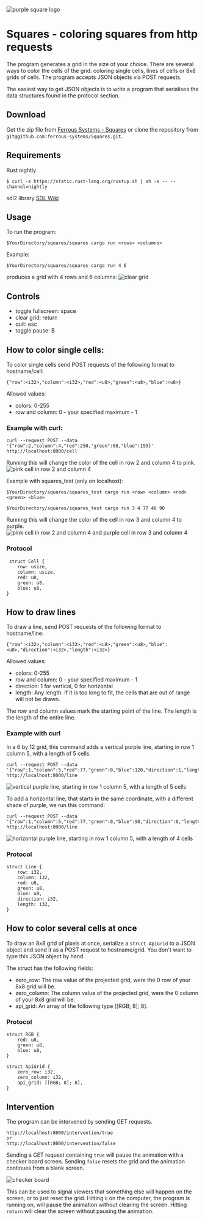 ![purple square logo](https://github.com/ferrous-systems/Squares/blob/master/example%20images/logo.png " ")
# Squares - coloring squares from http requests

The program generates a grid in the size of your choice. There are several ways to color the cells of the grid: coloring single cells, lines of cells or 8x8 grids of cells. The program accepts JSON objects via POST requests. 

The easiest way to get JSON objects is to write a program that serialises the data
structures found in the protocol section.


## Download
  Get the zip file from [Ferrous Systems - Squares](https://github.com/ferrous-systems/Squares/archive/master.zip) or clone the repository from `git@github.com:ferrous-systems/Squares.git`.


## Requirements
  Rust nightly
  ```
  $ curl -s https://static.rust-lang.org/rustup.sh | sh -s -- --channel=nightly
  ```
  sdl2 library
  [SDL Wiki](https://wiki.libsdl.org/Installation)


## Usage
To run the program:
```
$YourDirectory/squares/squares cargo run <rows> <columns>
```
Example:
```
$YourDirectory/squares/squares cargo run 4 6
```
produces a grid with 4 rows and 6 columns:
![clear grid](https://github.com/ferrous-systems/Squares/blob/master/example%20images/5.png " ")


## Controls
- toggle fullscreen: space
- clear grid: return
- quit: esc
- toggle pause: B


## How to color single cells:
To color single cells send POST requests of the following format to hostname/cell:
```
{"row":<i32>,"column":<i32>,"red":<u8>,"green":<u8>,"blue":<u8>}
```
Allowed values:
- colors: 0-255
- row and column: 0 - your specified maximum - 1

### Example with curl:

```
curl --request POST --data '{"row":2,"column":4,"red":250,"green":68,"blue":199}' http://localhost:8000/cell
```

Running this will change the color of the cell in row 2 and column 4 to pink.
![pink cell in row 2 and column 4](https://github.com/ferrous-systems/Squares/blob/master/example%20images/2.png " ")

Example with squares_test (only on localhost):
```
$YourDirectory/squares/squares_test cargo run <row> <column> <red> <green> <blue>
```
```
$YourDirectory/squares/squares_test cargo run 3 4 77 46 90
```

Running this will change the color of the cell in row 3 and column 4 to purple.
![pink cell in row 2 and column 4 and purple cell in row 3 and column 4](https://github.com/ferrous-systems/Squares/blob/master/example%20images/3.png " ")

### Protocol

```
 struct Cell {
    row: usize,
    column: usize,
    red: u8,
    green: u8,
    blue: u8,
}
```


## How to draw lines

To draw a line, send POST requests of the following format to hostname/line:

```
{"row":<i32>,"column":<i32>,"red":<u8>,"green":<u8>,"blue":<u8>,"direction":<i32>,"length":<i32>}
```

Allowed values:
- colors: 0-255
- row and column: 0 - your specified maximum - 1
- direction: 1 for vertical, 0 for horizontal
- length: Any length. If it is too long to fit, the cells that are out of range will not be drawn.

The row and column values mark the starting point of the line. The length is the length of the entire line.

### Example with curl

In a 6 by 12 grid, this command adds a vertical purple line, starting in row 1 column 5, with a length of 5 cells.

```
curl --request POST --data '{"row":1,"column":5,"red":77,"green":0,"blue":120,"direction":1,"length":5}}' http://localhost:8000/line
```
![vertical purple line, starting in row 1 column 5, with a length of 5 cells](https://github.com/ferrous-systems/Squares/blob/add-draw-lines/example%20images/6.png " ")

To add a horizontal line, that starts in the same coordinate, with a different shade of purple, we run this command:

```
curl --request POST --data '{"row":1,"column":5,"red":77,"green":0,"blue":90,"direction":0,"length":4}}' http://localhost:8000/line
```

![horizontal purple line, starting in row 1 column 5, with a length of 4 cells](https://github.com/ferrous-systems/Squares/blob/add-draw-lines/example%20images/7.png " ")

### Protocol

```
struct Line {
    row: i32,
    column: i32,
    red: u8,
    green: u8,
    blue: u8,
    direction: i32,
    length: i32,
}
```


## How to color several cells at once

To draw an 8x8 grid of pixels at once, serialize a `struct ApiGrid` to a JSON object and send it as a POST request to hostname/grid. You don't want to type this JSON object by hand.

The struct has the following fields:

- zero_row: The row value of the projected grid, were the 0 row of your 8x8 grid will be.
- zero_column: The column value of the projected grid, were the 0 column of your 8x8 grid will be.
- api_grid: An array of the following type [[RGB; 8]; 8].

### Protocol

```
struct RGB {
    red: u8,
    green: u8,
    blue: u8,
}

struct ApiGrid {
    zero_row: i32,
    zero_column: i32,
    api_grid: [[RGB; 8]; 8],
}
```

## Intervention
The program can be intervened by sending GET requests.

```
http://localhost:8000/intervention/true
or
http://localhost:8000/intervention/false
```
Sending a GET request containing `true` will pause the animation with a checker board screen. Sending `false` resets the grid and the animation continues from a blank screen.


![checker board](https://github.com/ferrous-systems/Squares/blob/master/example%20images/4.png " ")


This can be used to signal viewers that something else will happen on the screen, or to just reset the grid. Hitting `b` on the computer, the program is running on,  will pause the animation without clearing the screen. Hitting `return` will clear the screen without pausing the animation.  
